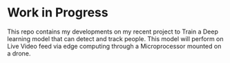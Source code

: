 # Work in Progress
This repo contains my developments on my recent project to Train a Deep learning model that can detect and track people.
This model will perform on Live Video feed via edge computing through a Microprocessor mounted on a drone.
